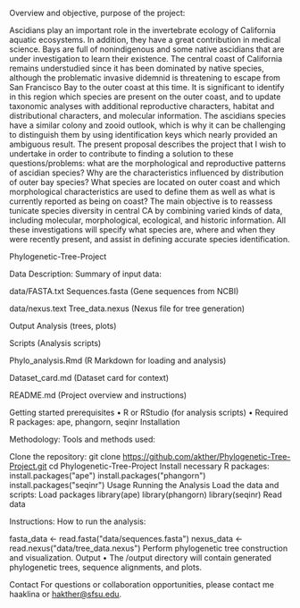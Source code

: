 Overview and objective, purpose of the project:

Ascidians play an important role in the invertebrate ecology of California aquatic ecosystems. In addition, they have a great contribution in medical science. Bays are full of nonindigenous and some native ascidians that are under investigation to learn their existence. The central coast of California remains understudied since it has been dominated by native species, although the problematic invasive didemnid is threatening to escape from San Francisco Bay to the outer coast at this time. It is significant to identify in this region which species are present on the outer coast, and to update taxonomic analyses with additional reproductive characters, habitat and distributional characters, and molecular information. The ascidians species have a similar colony and zooid outlook, which is why it can be challenging to distinguish them by using identification keys which nearly provided an ambiguous result. The present proposal describes the project that I wish to undertake in order to contribute to finding a solution to these questions/problems: what are the morphological and reproductive patterns of ascidian species? Why are the characteristics influenced by distribution of outer bay species? What species are located on outer coast and which morphological characteristics are used to define them as well as what is currently reported as being on coast? The main objective is to reassess tunicate species diversity in central CA by combining varied kinds of data, including molecular, morphological, ecological, and historic information. All these investigations will specify what species are, where and when they were recently present, and assist in defining accurate species identification.

Phylogenetic-Tree-Project

Data Description: Summary of input data:

data/FASTA.txt Sequences.fasta (Gene sequences from NCBI)

data/nexus.text Tree_data.nexus (Nexus file for tree generation)

Output Analysis (trees, plots)

Scripts (Analysis scripts)

Phylo_analysis.Rmd (R Markdown for loading and analysis)

Dataset_card.md (Dataset card for context)

README.md (Project overview and instructions)

Getting started prerequisites • R or RStudio (for analysis scripts) • Required R packages: ape, phangorn, seqinr Installation

Methodology: Tools and methods used:

Clone the repository:
git clone https://github.com/akther/Phylogenetic-Tree-Project.git cd Phylogenetic-Tree-Project
Install necessary R packages:
install.packages("ape")
install.packages("phangorn") install.packages("seqinr") Usage Running the Analysis
Load the data and scripts:
Load packages
library(ape)
library(phangorn)
library(seqinr)
Read data

Instructions: How to run the analysis:

fasta_data <- read.fasta("data/sequences.fasta") nexus_data <- read.nexus("data/tree_data.nexus")
Perform phylogenetic tree construction and visualization. Output • The /output directory will contain generated phylogenetic trees, sequence alignments, and plots.

Contact For questions or collaboration opportunities, please contact me haaklina or hakther@sfsu.edu.






